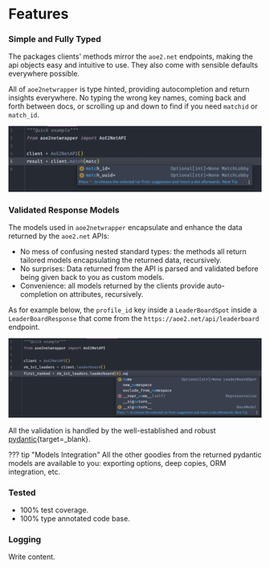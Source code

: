 # Features

### Simple and Fully Typed

The packages clients' methods mirror the `aoe2.net` endpoints, making the api objects easy and intuitive to use.
They also come with sensible defaults everywhere possible.

All of `aoe2netwrapper` is type hinted, providing autocompletion and return insights everywhere.
No typing the wrong key names, coming back and forth between docs, or scrolling up and down to find if you need `matchid` or `match_id`.

![parameter_autocompletion](assets/parameter_autocompletion.png)

### Validated Response Models

The models used in `aoe2netwrapper` encapsulate and enhance the data returned by the `aoe2.net` APIs:
* No mess of confusing nested standard types: the methods all return tailored models encapsulating the returned data, recursively.
* No surprises: Data returned from the API is parsed and validated before being given back to you as custom models.
* Convenience: all models returned by the clients provide auto-completion on attributes, recursively.

As for example below, the `profile_id` key inside a `LeaderBoardSpot` inside a `LeaderBoardResponse` that come from the `https://aoe2.net/api/leaderboard` endpoint.

![attribute_autocompletion](assets/attribute_autocompletion.png)

All the validation is handled by the well-established and robust [pydantic][pydantic_repo]{target=_blank}.

??? tip "Models Integration"
    All the other goodies from the returned pydantic models are available to you: exporting options, deep copies, ORM integration, etc.

### Tested

* 100% test coverage.
* 100% type annotated code base.

### Logging

Write content.

[pydantic_repo]: https://github.com/samuelcolvin/pydantic
